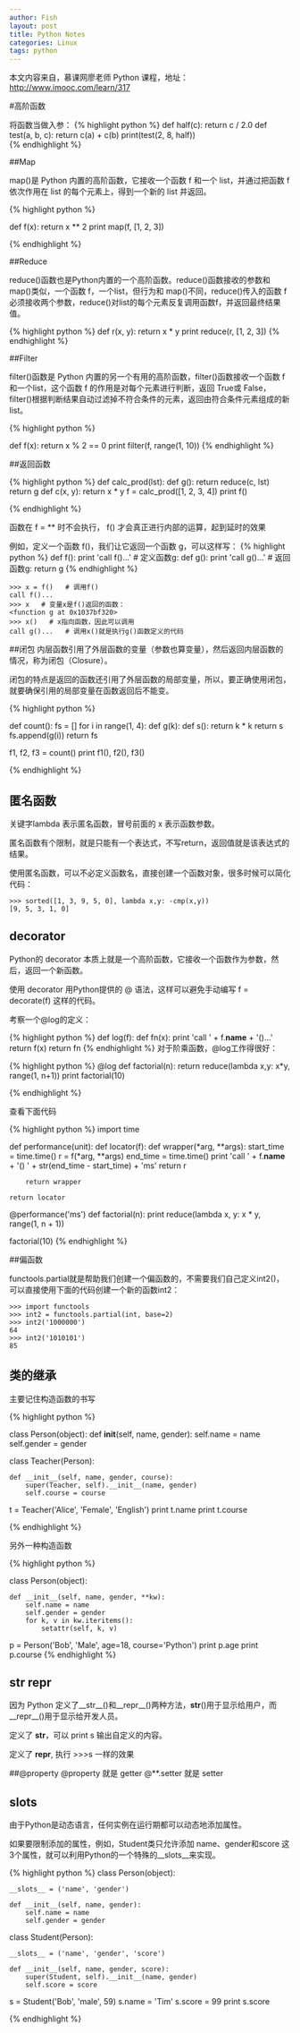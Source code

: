 ```yaml
---
author: Fish
layout: post
title: Python Notes
categories: Linux
tags: python
---
```

本文内容来自，慕课网廖老师 Python 课程，地址： http://www.imooc.com/learn/317

#高阶函数

将函数当做入参：
{% highlight python %}
def half(c): return c / 2.0
def test(a, b, c):
    return c(a) + c(b)
print(test(2, 8, half))  
{% endhighlight %}

##Map


map()是 Python 内置的高阶函数，它接收一个函数 f 和一个 list，并通过把函数 f 依次作用在 list 的每个元素上，得到一个新的 list 并返回。

<!--more-->

{% highlight python %}

def f(x): return x ** 2 
print map(f, [1, 2, 3])

{% endhighlight %}

##Reduce

reduce()函数也是Python内置的一个高阶函数。reduce()函数接收的参数和 map()类似，一个函数 f，一个list，但行为和 map()不同，reduce()传入的函数 f 必须接收两个参数，reduce()对list的每个元素反复调用函数f，并返回最终结果值。

{% highlight python %}
def r(x, y): return x * y
print reduce(r, [1, 2, 3])
{% endhighlight %}

##Filter

filter()函数是 Python 内置的另一个有用的高阶函数，filter()函数接收一个函数 f 和一个list，这个函数 f 的作用是对每个元素进行判断，返回 True或 False，filter()根据判断结果自动过滤掉不符合条件的元素，返回由符合条件元素组成的新list。

{% highlight python %}

def f(x): return x % 2 == 0
print filter(f, range(1, 10))
{% endhighlight %}

##返回函数

{% highlight python %}
def calc_prod(lst):
    def g():
        return reduce(c, lst)
    return g
def c(x, y): return x * y
f = calc_prod([1, 2, 3, 4])
print f()

{% endhighlight %}

函数在 f = ** 时不会执行， f() 才会真正进行内部的运算，起到延时的效果

例如，定义一个函数 f()，我们让它返回一个函数 g，可以这样写：
{% highlight python %}
def f():
    print 'call f()...'
    # 定义函数g:
    def g():
        print 'call g()...'
    # 返回函数g:
    return g
{% endhighlight %}
    
    >>> x = f()   # 调用f()
    call f()...
    >>> x   # 变量x是f()返回的函数：
    <function g at 0x1037bf320>
    >>> x()   # x指向函数，因此可以调用
    call g()...   # 调用x()就是执行g()函数定义的代码

##闭包
内层函数引用了外层函数的变量（参数也算变量），然后返回内层函数的情况，称为闭包（Closure）。

闭包的特点是返回的函数还引用了外层函数的局部变量，所以，要正确使用闭包，就要确保引用的局部变量在函数返回后不能变。


{% highlight python %}

def count():
    fs = []
    for i in range(1, 4):
        def g(k):
            def s():
                return k * k
            return s
        fs.append(g(i))
    return fs

f1, f2, f3 = count()
print f1(), f2(), f3()

{% endhighlight %}

## 匿名函数

关键字lambda 表示匿名函数，冒号前面的 x 表示函数参数。

匿名函数有个限制，就是只能有一个表达式，不写return，返回值就是该表达式的结果。

使用匿名函数，可以不必定义函数名，直接创建一个函数对象，很多时候可以简化代码：

    >>> sorted([1, 3, 9, 5, 0], lambda x,y: -cmp(x,y))
    [9, 5, 3, 1, 0]

## decorator
Python的 decorator 本质上就是一个高阶函数，它接收一个函数作为参数，然后，返回一个新函数。

使用 decorator 用Python提供的 @ 语法，这样可以避免手动编写 f = decorate(f) 这样的代码。

考察一个@log的定义：

{% highlight python %}
def log(f):
    def fn(x):
        print 'call ' + f.__name__ + '()...'
        return f(x)
    return fn
{% endhighlight %}
对于阶乘函数，@log工作得很好：

{% highlight python %}
@log
def factorial(n):
    return reduce(lambda x,y: x*y, range(1, n+1))
print factorial(10)

{% endhighlight %}

查看下面代码

{% highlight python %}
import time


def performance(unit):
    def locator(f):
        def wrapper(*arg, **args):
            start_time = time.time()
            r = f(*arg, **args)
            end_time = time.time()
            print 'call ' + f.__name__ + '() ' + str(end_time - start_time) + 'ms'
            return r

        return wrapper

    return locator


@performance('ms')
def factorial(n):
    print reduce(lambda x, y: x * y, range(1, n + 1))


factorial(10)
{% endhighlight %}


##偏函数

functools.partial就是帮助我们创建一个偏函数的，不需要我们自己定义int2()，可以直接使用下面的代码创建一个新的函数int2：

    >>> import functools
    >>> int2 = functools.partial(int, base=2)
    >>> int2('1000000')
    64
    >>> int2('1010101')
    85
## 类的继承

主要记住构造函数的书写

{% highlight python %}

class Person(object):
    def __init__(self, name, gender):
        self.name = name
        self.gender = gender

class Teacher(Person):

    def __init__(self, name, gender, course):
        super(Teacher, self).__init__(name, gender)
        self.course = course

t = Teacher('Alice', 'Female', 'English')
print t.name
print t.course


{% endhighlight %}

另外一种构造函数

{% highlight python %}

class Person(object):

    def __init__(self, name, gender, **kw):
        self.name = name
        self.gender = gender
        for k, v in kw.iteritems():
            setattr(self, k, v)

p = Person('Bob', 'Male', age=18, course='Python')
print p.age
print p.course
{% endhighlight %}

## __str__ __repr__
因为 Python 定义了__str__()和__repr__()两种方法，__str__()用于显示给用户，而__repr__()用于显示给开发人员。

定义了 __str__，可以 print s 输出自定义的内容。

定义了 __repr__, 执行 >>>s  一样的效果

##@property
@property 就是 getter
@**.setter 就是 setter

## __slots__
由于Python是动态语言，任何实例在运行期都可以动态地添加属性。

如果要限制添加的属性，例如，Student类只允许添加 name、gender和score 这3个属性，就可以利用Python的一个特殊的__slots__来实现。


{% highlight python %}
class Person(object):

    __slots__ = ('name', 'gender')

    def __init__(self, name, gender):
        self.name = name
        self.gender = gender

class Student(Person):

    __slots__ = ('name', 'gender', 'score')

    def __init__(self, name, gender, score):
        super(Student, self).__init__(name, gender)
        self.score = score

s = Student('Bob', 'male', 59)
s.name = 'Tim'
s.score = 99
print s.score

{% endhighlight %}

